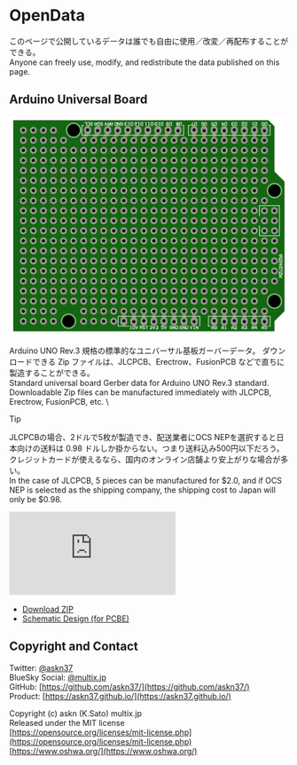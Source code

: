 # OpenData

このページで公開しているデータは誰でも自由に使用／改変／再配布することができる。\
Anyone can freely use, modify, and redistribute the data published on this page.

## Arduino Universal Board

[<img src="2405_ARDUNIV/2405_ARDUNIV_top.svg" />](2405_ARDUNIV/2405_ARDUNIV_top.svg)

Arduino UNO Rev.3 規格の標準的なユニバーサル基板ガーバーデータ。
ダウンロードできる Zip ファイルは、JLCPCB、Erectrow、FusionPCB などで直ちに製造することができる。\
Standard universal board Gerber data for Arduino UNO Rev.3 standard.
Downloadable Zip files can be manufactured immediately with JLCPCB, Erectrow, FusionPCB, etc. \

> [!TIP]
> JLCPCBの場合、2ドルで5枚が製造でき、配送業者にOCS NEPを選択すると日本向けの送料は 0.98 ドルしか掛からない。つまり送料込み500円以下だろう。クレジットカードが使えるなら、国内のオンライン店舗より安上がりな場合が多い。\
> In the case of JLCPCB, 5 pieces can be manufactured for $2.0, and if OCS NEP is selected as the shipping company, the shipping cost to Japan will only be $0.98.

![Board Dimension (PDF)](https://github.com/askn37/askn37.github.io/tree/main/product/opendata/2405_ARDUNIV/2405_ARDUNIV.pdf)

- [Download ZIP](2405_ARDUNIV.zip)
- [Schematic Design (for PCBE)](https://github.com/askn37/askn37.github.io/tree/main/product/opendata/2405_ARDUNIV/)

## Copyright and Contact

Twitter: [@askn37](https://twitter.com/askn37) \
BlueSky Social: [@multix.jp](https://bsky.app/profile/multix.jp) \
GitHub: [https://github.com/askn37/](https://github.com/askn37/) \
Product: [https://askn37.github.io/](https://askn37.github.io/)

Copyright (c) askn (K.Sato) multix.jp \
Released under the MIT license \
[https://opensource.org/licenses/mit-license.php](https://opensource.org/licenses/mit-license.php) \
[https://www.oshwa.org/](https://www.oshwa.org/)
